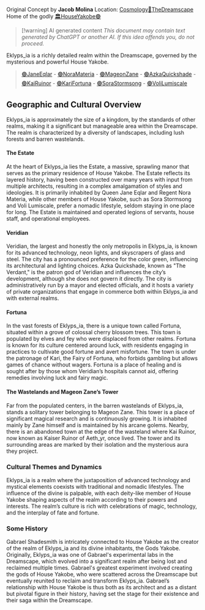 Original Concept by **Jacob Molina**
Location: [Cosmology🌌TheDreamscape](Cosmology🌌TheDreamscape.md)
Home of the godly [🏛HouseYakobe🟣](🏛HouseYakobe🟣.md)

> [!warning] AI generated content
> *This document may contain text generated by ChatGPT or another AI. If this idea offends you, do not proceed.*

Eklyps_ia is a richly detailed realm within the Dreamscape, governed by the mysterious and powerful House Yakobe.

> [🟣JaneEqlar](🟣JaneEqlar.md) - [🟣NoraMateria](🟣NoraMateria.md) - [🟣MageonZane](🟣MageonZane.md) - [🟣AzkaQuickshade](🟣AzkaQuickshade.md) - [🟣KaiRuinor](🟣KaiRuinor.md) - [🟣KariFortuna](🟣KariFortuna.md) - [🟣SoraStormsong](🟣SoraStormsong.md) - [🟣VoliLumiscale](🟣VoliLumiscale.md)

## Geographic and Cultural Overview

Eklyps_ia is approximately the size of a kingdom, by the standards of other realms, making it a significant but manageable area within the Dreamscape. The realm is characterized by a diversity of landscapes, including lush forests and barren wastelands.

#### The Estate

At the heart of Eklyps_ia lies the Estate, a massive, sprawling manor that serves as the primary residence of House Yakobe. The Estate reflects its layered history, having been constructed over many years with input from multiple architects, resulting in a complex amalgamation of styles and ideologies. It is primarily inhabited by Queen Jane Eqlar and Regent Nora Materia, while other members of House Yakobe, such as Sora Stormsong and Voli Lumiscale, prefer a nomadic lifestyle, seldom staying in one place for long. The Estate is maintained and operated legions of servants, house staff, and operational employees.

#### Veridian

Veridian, the largest and honestly the only metropolis in Eklyps_ia, is known for its advanced technology, neon lights, and skyscrapers of glass and steel. The city has a pronounced preference for the color green, influencing its architectural and lighting choices. Azka Quickshade, known as "The Verdant," is the patron god of Veridian and influences the city’s development, although she does not govern it directly. The city is administratively run by a mayor and elected officials, and it hosts a variety of private organizations that engage in commerce both within Eklyps_ia and with external realms.

#### Fortuna

In the vast forests of Eklyps_ia, there is a unique town called Fortuna, situated within a grove of colossal cherry blossom trees. This town is populated by elves and fey who were displaced from other realms. Fortuna is known for its culture centered around luck, with residents engaging in practices to cultivate good fortune and avert misfortune. The town is under the patronage of Kari, the Fairy of Fortuna, who forbids gambling but allows games of chance without wagers. Fortuna is a place of healing and is sought after by those whom Veridian’s hospitals cannot aid, offering remedies involving luck and fairy magic.

#### The Wastelands and Mageon Zane’s Tower

Far from the populated centers, in the barren wastelands of Eklyps_ia, stands a solitary tower belonging to Mageon Zane. This tower is a place of significant magical research and is continuously growing. It is inhabited mainly by Zane himself and is maintained by his arcane golems. Nearby, there is an abandoned town at the edge of the wasteland where Kai Ruinor, now known as Kaiser Ruinor of Aeth_yr, once lived. The tower and its surrounding areas are marked by their isolation and the mysterious aura they project.

### Cultural Themes and Dynamics

Eklyps_ia is a realm where the juxtaposition of advanced technology and mystical elements coexists with traditional and nomadic lifestyles. The influence of the divine is palpable, with each deity-like member of House Yakobe shaping aspects of the realm according to their powers and interests. The realm’s culture is rich with celebrations of magic, technology, and the interplay of fate and fortune.

### Some History

Gabrael Shadesmith is intricately connected to House Yakobe as the creator of the realm of Eklyps_ia and its divine inhabitants, the Gods Yakobe. Originally, Eklyps_ia was one of Gabrael's experimental labs in the Dreamscape, which evolved into a significant realm after being lost and reclaimed multiple times. Gabrael's greatest experiment involved creating the gods of House Yakobe, who were scattered across the Dreamscape but eventually reunited to reclaim and transform Eklyps_ia. Gabrael’s relationship with House Yakobe is thus both as its architect and as a distant but pivotal figure in their history, having set the stage for their existence and their saga within the Dreamscape.